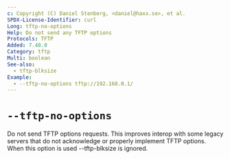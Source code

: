 ```yaml
---
c: Copyright (C) Daniel Stenberg, <daniel@haxx.se>, et al.
SPDX-License-Identifier: curl
Long: tftp-no-options
Help: Do not send any TFTP options
Protocols: TFTP
Added: 7.48.0
Category: tftp
Multi: boolean
See-also:
  - tftp-blksize
Example:
  - --tftp-no-options tftp://192.168.0.1/
---
```


# `--tftp-no-options`

Do not send TFTP options requests. This improves interop with some legacy
servers that do not acknowledge or properly implement TFTP options. When this
option is used --tftp-blksize is ignored.
